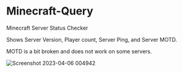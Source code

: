 # Minecraft-Query
Minecraft Server Status Checker

Shows Server Version, Player count, Server Ping, and Server MOTD.

MOTD is a bit broken and does not work on some servers.

![Screenshot 2023-04-06 004942](https://user-images.githubusercontent.com/86636387/230283301-6daf5304-c69d-4051-9afc-ed7814ea1809.png)
